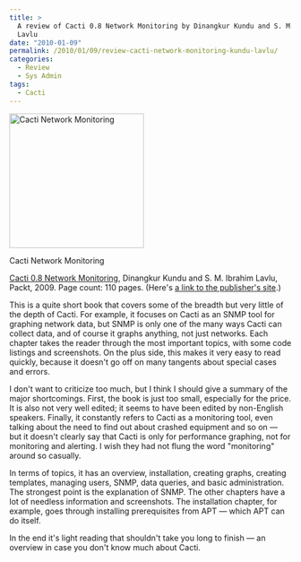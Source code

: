 ```yaml
---
title: >
  A review of Cacti 0.8 Network Monitoring by Dinangkur Kundu and S. M. Ibrahim
  Lavlu
date: "2010-01-09"
permalink: /2010/01/09/review-cacti-network-monitoring-kundu-lavlu/
categories:
  - Review
  - Sys Admin
tags:
  - Cacti
---
```

<div id="attachment_1531" class="wp-caption alignleft" style="width: 250px">
  <a href="http://www.amazon.com/Cacti-Network-Monitoring-Ibrahim-Lavlu/dp/1847195962?tag=xaprb-20"><img src="http://www.xaprb.com/blog/wp-content/uploads/2010/01/cacti-network-monitoring.jpg" alt="Cacti Network Monitoring" title="Cacti Network Monitoring" width="240" height="240" class="size-full wp-image-1531" /></a><p class="wp-caption-text">
    Cacti Network Monitoring
  </p>
</div>

[Cacti 0.8 Network Monitoring][1], Dinangkur Kundu and S. M. Ibrahim Lavlu, Packt, 2009. Page count: 110 pages. (Here's [a link to the publisher's site][2].)

This is a quite short book that covers some of the breadth but very little of the depth of Cacti. For example, it focuses on Cacti as an SNMP tool for graphing network data, but SNMP is only one of the many ways Cacti can collect data, and of course it graphs anything, not just networks. Each chapter takes the reader through the most important topics, with some code listings and screenshots. On the plus side, this makes it very easy to read quickly, because it doesn't go off on many tangents about special cases and errors.

I don't want to criticize too much, but I think I should give a summary of the major shortcomings. First, the book is just too small, especially for the price. It is also not very well edited; it seems to have been edited by non-English speakers. Finally, it constantly refers to Cacti as a monitoring tool, even talking about the need to find out about crashed equipment and so on &#8212; but it doesn't clearly say that Cacti is only for performance graphing, not for monitoring and alerting. I wish they had not flung the word "monitoring" around so casually.

In terms of topics, it has an overview, installation, creating graphs, creating templates, managing users, SNMP, data queries, and basic administration. The strongest point is the explanation of SNMP. The other chapters have a lot of needless information and screenshots. The installation chapter, for example, goes through installing prerequisites from APT &#8212; which APT can do itself.

In the end it's light reading that shouldn't take you long to finish &#8212; an overview in case you don't know much about Cacti.

 [1]: http://www.amazon.com/Cacti-Network-Monitoring-Ibrahim-Lavlu/dp/1847195962?tag=xaprb-20
 [2]: http://www.packtpub.com/cacti-0-8-network-monitoring
